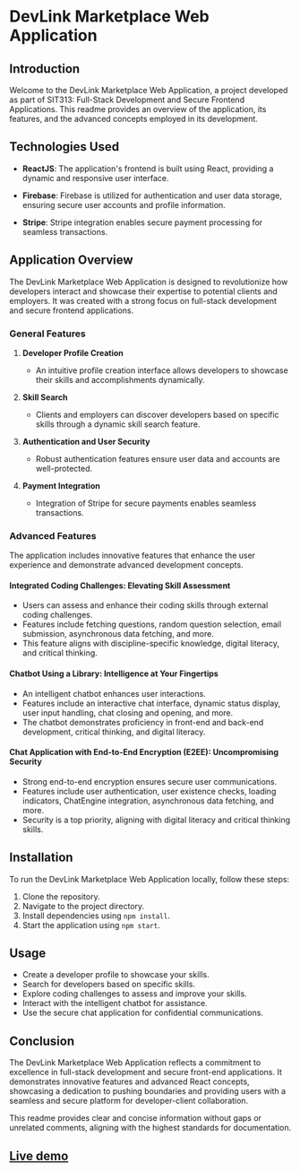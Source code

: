# DevLink Marketplace Web Application

## Introduction

Welcome to the DevLink Marketplace Web Application, a project developed as part of SIT313: Full-Stack Development and Secure Frontend Applications. This readme provides an overview of the application, its features, and the advanced concepts employed in its development.

## Technologies Used

- **ReactJS**: The application's frontend is built using React, providing a dynamic and responsive user interface.

- **Firebase**: Firebase is utilized for authentication and user data storage, ensuring secure user accounts and profile information.

- **Stripe**: Stripe integration enables secure payment processing for seamless transactions.

## Application Overview

The DevLink Marketplace Web Application is designed to revolutionize how developers interact and showcase their expertise to potential clients and employers. It was created with a strong focus on full-stack development and secure frontend applications.

### General Features

1. **Developer Profile Creation**
   - An intuitive profile creation interface allows developers to showcase their skills and accomplishments dynamically.

2. **Skill Search**
   - Clients and employers can discover developers based on specific skills through a dynamic skill search feature.

3. **Authentication and User Security**
   - Robust authentication features ensure user data and accounts are well-protected.

4. **Payment Integration**
   - Integration of Stripe for secure payments enables seamless transactions.

### Advanced Features

The application includes innovative features that enhance the user experience and demonstrate advanced development concepts.

#### Integrated Coding Challenges: Elevating Skill Assessment

- Users can assess and enhance their coding skills through external coding challenges.
- Features include fetching questions, random question selection, email submission, asynchronous data fetching, and more.
- This feature aligns with discipline-specific knowledge, digital literacy, and critical thinking.

#### Chatbot Using a Library: Intelligence at Your Fingertips

- An intelligent chatbot enhances user interactions.
- Features include an interactive chat interface, dynamic status display, user input handling, chat closing and opening, and more.
- The chatbot demonstrates proficiency in front-end and back-end development, critical thinking, and digital literacy.

#### Chat Application with End-to-End Encryption (E2EE): Uncompromising Security

- Strong end-to-end encryption ensures secure user communications.
- Features include user authentication, user existence checks, loading indicators, ChatEngine integration, asynchronous data fetching, and more.
- Security is a top priority, aligning with digital literacy and critical thinking skills.

## Installation

To run the DevLink Marketplace Web Application locally, follow these steps:

1. Clone the repository.
2. Navigate to the project directory.
3. Install dependencies using `npm install`.
4. Start the application using `npm start`.

## Usage

- Create a developer profile to showcase your skills.
- Search for developers based on specific skills.
- Explore coding challenges to assess and improve your skills.
- Interact with the intelligent chatbot for assistance.
- Use the secure chat application for confidential communications.

## Conclusion

The DevLink Marketplace Web Application reflects a commitment to excellence in full-stack development and secure front-end applications. It demonstrates innovative features and advanced React concepts, showcasing a dedication to pushing boundaries and providing users with a seamless and secure platform for developer-client collaboration.

This readme provides clear and concise information without gaps or unrelated comments, aligning with the highest standards for documentation.

## [Live demo](https://devlinksmarket.netlify.app/)

